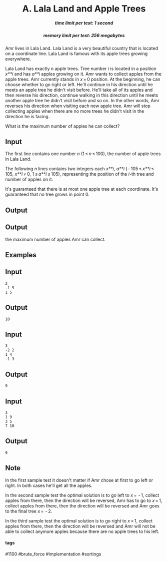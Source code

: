<h1 style='text-align: center;'> A. Lala Land and Apple Trees</h1>

<h5 style='text-align: center;'>time limit per test: 1 second</h5>
<h5 style='text-align: center;'>memory limit per test: 256 megabytes</h5>

Amr lives in Lala Land. Lala Land is a very beautiful country that is located on a coordinate line. Lala Land is famous with its apple trees growing everywhere.

Lala Land has exactly *n* apple trees. Tree number *i* is located in a position *x**i* and has *a**i* apples growing on it. Amr wants to collect apples from the apple trees. Amr currently stands in *x* = 0 position. At the beginning, he can choose whether to go right or left. He'll continue in his direction until he meets an apple tree he didn't visit before. He'll take all of its apples and then reverse his direction, continue walking in this direction until he meets another apple tree he didn't visit before and so on. In the other words, Amr reverses his direction when visiting each new apple tree. Amr will stop collecting apples when there are no more trees he didn't visit in the direction he is facing.

What is the maximum number of apples he can collect?

## Input

The first line contains one number *n* (1 ≤ *n* ≤ 100), the number of apple trees in Lala Land.

The following *n* lines contains two integers each *x**i*, *a**i* ( - 105 ≤ *x**i* ≤ 105, *x**i* ≠ 0, 1 ≤ *a**i* ≤ 105), representing the position of the *i*-th tree and number of apples on it.

It's guaranteed that there is at most one apple tree at each coordinate. It's guaranteed that no tree grows in point 0.

## Output

## Output

 the maximum number of apples Amr can collect.

## Examples

## Input


```
2  
-1 5  
1 5  

```
## Output


```
10
```
## Input


```
3  
-2 2  
1 4  
-1 3  

```
## Output


```
9
```
## Input


```
3  
1 9  
3 5  
7 10  

```
## Output


```
9
```
## Note

In the first sample test it doesn't matter if Amr chose at first to go left or right. In both cases he'll get all the apples.

In the second sample test the optimal solution is to go left to *x* =  - 1, collect apples from there, then the direction will be reversed, Amr has to go to *x* = 1, collect apples from there, then the direction will be reversed and Amr goes to the final tree *x* =  - 2.

In the third sample test the optimal solution is to go right to *x* = 1, collect apples from there, then the direction will be reversed and Amr will not be able to collect anymore apples because there are no apple trees to his left.



#### tags 

#1100 #brute_force #implementation #sortings 